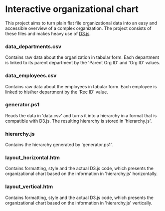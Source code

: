 # Interactive organizational chart
This project aims to turn plain flat file organizational data into an easy and accessible overview of a complex organization. The project consists of these files and makes heavy use of <a href="https://d3js.org/">D3.js</a>.

### data_departments.csv
Contains raw data about the organization in tabular form. Each department is linked to its parent department by the 'Parent Org ID' and 'Org ID' values. 

### data_employees.csv
Contains raw data about the employees in tabular form. Each employee is linked to his/her department by the 'Rec ID' value.

### generator.ps1
Reads the data in 'data.csv' and turns it into a hierarchy in a format that is compatible with D3.js. The resulting hierarchy is stored in 'hierarchy.js'. 

### hierarchy.js
Contains the hierarchy generated by 'generator.ps1'.

### layout_horizontal.htm
Contains formatting, style and the actual D3.js code, which presents the organizational chart based on the information in 'hierarchy.js' horizontally.

### layout_vertical.htm
Contains formatting, style and the actual D3.js code, which presents the organizational chart based on the information in 'hierarchy.js' vertically.
